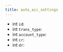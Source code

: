 ```yaml
---
title: auto_acc_settings  
---
```


- <span class="type">int</span>  <span class="v-identifier">`id`</span>:
- <span class="type">int</span>  <span class="v-identifier">`trans_type`</span>:
- <span class="type">int</span>  <span class="v-identifier">`account_type`</span>:
- <span class="type">int</span>  <span class="v-identifier">`cr`</span>:
- <span class="type">int</span>  <span class="v-identifier">`dr`</span>:
